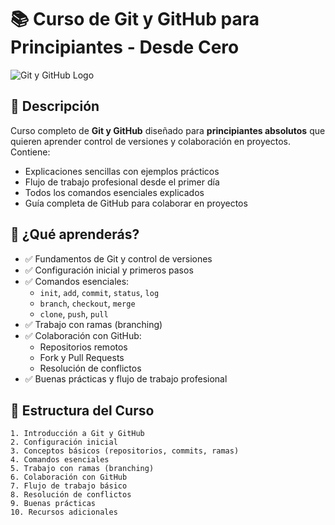 # 📚 Curso de Git y GitHub para Principiantes - Desde Cero

![Git y GitHub Logo](https://miro.medium.com/v2/resize:fit:1400/1*WaaXnUvhvrswhBJSw4YTuQ.png)

## 🚀 Descripción
Curso completo de **Git y GitHub** diseñado para **principiantes absolutos** que quieren aprender control de versiones y colaboración en proyectos. Contiene:
- Explicaciones sencillas con ejemplos prácticos
- Flujo de trabajo profesional desde el primer día
- Todos los comandos esenciales explicados
- Guía completa de GitHub para colaborar en proyectos

## 🎯 ¿Qué aprenderás?
- ✅ Fundamentos de Git y control de versiones
- ✅ Configuración inicial y primeros pasos
- ✅ Comandos esenciales:
  - `init`, `add`, `commit`, `status`, `log`
  - `branch`, `checkout`, `merge`
  - `clone`, `push`, `pull`
- ✅ Trabajo con ramas (branching)
- ✅ Colaboración con GitHub:
  - Repositorios remotos
  - Fork y Pull Requests
  - Resolución de conflictos
- ✅ Buenas prácticas y flujo de trabajo profesional

## 📂 Estructura del Curso
```plaintext
1. Introducción a Git y GitHub
2. Configuración inicial
3. Conceptos básicos (repositorios, commits, ramas)
4. Comandos esenciales
5. Trabajo con ramas (branching)
6. Colaboración con GitHub
7. Flujo de trabajo básico
8. Resolución de conflictos
9. Buenas prácticas
10. Recursos adicionales
